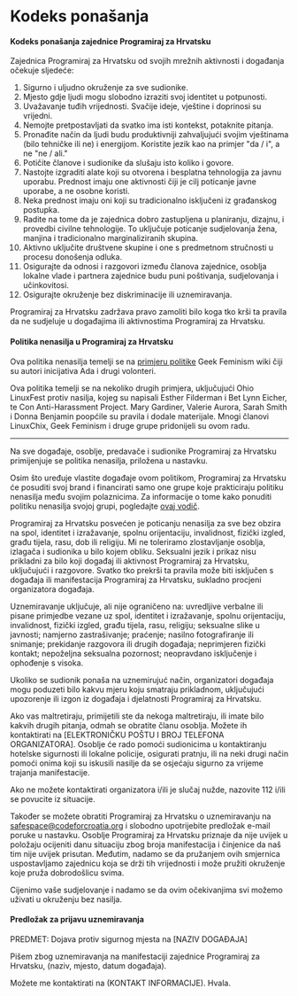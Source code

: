Kodeks ponašanja
=============

#### Kodeks ponašanja zajednice Programiraj za Hrvatsku

Zajednica Programiraj za Hrvatsku od svojih mrežnih aktivnosti i događanja očekuje sljedeće: 

1. Sigurno i uljudno okruženje za sve sudionike. 
2. Mjesto gdje ljudi mogu slobodno izraziti svoj identitet u potpunosti. 
3. Uvažavanje tuđih vrijednosti. Svačije ideje, vještine i doprinosi su vrijedni.
4. Nemojte pretpostavljati da svatko ima isti kontekst, potaknite pitanja.
5. Pronađite način da ljudi budu produktivniji zahvaljujući svojim vještinama (bilo tehničke ili ne) i energijom. Koristite jezik kao na primjer "da / i", a ne "ne / ali."
6. Potičite članove i sudionike da slušaju isto koliko i govore.
7. Nastojte izgraditi alate koji su otvorena i besplatna tehnologija za javnu uporabu. Prednost imaju one aktivnosti čiji je cilj poticanje javne uporabe, a ne osobne koristi.
8. Neka prednost imaju oni koji su tradicionalno isključeni iz građanskog postupka.
9. Radite na tome da je zajednica dobro zastupljena u planiranju, dizajnu, i provedbi civilne tehnologije. To uključuje poticanje sudjelovanja žena, manjina i tradicionalno marginaliziranih skupina.
10. Aktivno uključite društvene skupine i one s predmetnom stručnosti u procesu donošenja odluka.
11. Osigurajte da odnosi i razgovori između članova zajednice, osoblja lokalne vlade i partnera zajednice budu puni poštivanja, sudjelovanja i učinkovitosi.
12. Osigurajte okruženje bez diskriminacije ili uznemiravanja.

Programiraj za Hrvatsku zadržava pravo zamoliti bilo koga tko krši ta pravila da ne sudjeluje u događajima ili aktivnostima Programiraj za Hrvatsku.

#### Politika nenasilja u Programiraj za Hrvatsku

Ova politika nenasilja temelji se na <a href="http://geekfeminism.wikia.com/wiki/Conference_anti-harassment/Policy">primjeru politike</a> Geek Feminism wiki čiji su autori inicijativa Ada i drugi volonteri.

Ova politika temelji se na nekoliko drugih primjera, uključujući Ohio LinuxFest protiv nasilja, kojeg su napisali Esther Filderman i Bet Lynn Eicher, te Con Anti-Harassment Project. Mary Gardiner, Valerie Aurora, Sarah Smith i Donna Benjamin poopćile su pravila i dodale materijale. Mnogi članovi LinuxChix, Geek Feminism i druge grupe pridonijeli su ovom radu.

* * * 

Na sve događaje, osoblje, predavače i sudionike Programiraj za Hrvatsku primijenjuje se politika nenasilja, priložena u nastavku.

Osim što uređuje vlastite događaje ovom politikom, Programiraj za Hrvatsku će posuditi svoj brand i financirati samo one grupe koje prakticiraju politiku nenasilja među svojim polaznicima. Za informacije o tome kako ponuditi politiku nenasilja svojoj grupi, pogledajte <a href="https://docs.google.com/a/codeforamerica.org/document/d/1Zg2FDt7awgfCmdcbzMwKHMb1A7KDOhs_z7ibCb3TLLQ/edit">ovaj vodič</a>.

Programiraj za Hrvatsku posvećen je poticanju nenasilja za sve bez obzira na spol, identitet i izražavanje, spolnu orijentaciju, invalidnost, fizički izgled, građu tijela, rasu, dob ili religiju. Mi ne toleriramo zlostavljanje osoblja, izlagača i sudionika u bilo kojem obliku. Seksualni jezik i prikaz nisu prikladni za bilo koji događaj ili aktivnost Programiraj za Hrvatsku, uključujući i razgovore. Svatko tko prekrši ta pravila može biti isključen s događaja ili manifestacija Programiraj za Hrvatsku, sukladno procjeni organizatora događaja.

Uznemiravanje uključuje, ali nije ograničeno na: uvredljive verbalne ili pisane primjedbe vezane uz spol, identitet i izražavanje, spolnu orijentaciju, invalidnost, fizički izgled, građu tijela, rasu, religiju; seksualne slike u javnosti; namjerno zastrašivanje; praćenje; nasilno fotografiranje ili snimanje; prekidanje razgovora ili drugih događaja; neprimjeren fizički kontakt; nepoželjna seksualna pozornost; neopravdano isključenje i ophođenje s visoka. 

Ukoliko se sudionik ponaša na uznemirujuć način, organizatori događaja mogu poduzeti bilo kakvu mjeru koju smatraju prikladnom, uključujući upozorenje ili izgon iz događaja i djelatnosti Programiraj za Hrvatsku.

Ako vas maltretiraju, primijetili ste da nekoga maltretiraju, ili imate bilo kakvih drugih pitanja, odmah se obratite članu osoblja. Možete ih kontaktirati na [ELEKTRONIČKU POŠTU I BROJ TELEFONA ORGANIZATORA]. Osoblje će rado pomoći sudionicima u kontaktiranju hotelske sigurnosti ili lokalne policije, osigurati pratnju, ili na neki drugi način pomoći onima koji su iskusili nasilje da se osjećaju sigurno za vrijeme trajanja manifestacije.

Ako ne možete kontaktirati organizatora i/ili je slučaj nužde, nazovite 112 i/ili se povucite iz situacije.

Također se možete obratiti Programiraj za Hrvatsku o uznemiravanju na safespace@codeforcroatia.org i slobodno upotrijebite predložak e-mail poruke u nastavku. Osoblje Programiraj za Hrvatsku priznaje da nije uvijek u položaju ocijeniti danu situaciju zbog broja manifestacija i činjenice da naš tim nije uvijek prisutan. Međutim, nadamo se da pružanjem ovih smjernica uspostavljamo zajednicu koja se drži tih vrijednosti i može pružiti okruženje koje pruža dobrodošlicu svima.

Cijenimo vaše sudjelovanje i nadamo se da ovim očekivanjima svi možemo uživati u okruženju bez nasilja.

#### Predložak za prijavu uznemiravanja

PREDMET: Dojava protiv sigurnog mjesta na [NAZIV DOGAĐAJA]

Pišem zbog uznemiravanja na manifestaciji zajednice Programiraj za Hrvatsku, (naziv, mjesto, datum događaja).

Možete me kontaktirati na (KONTAKT INFORMACIJE). Hvala.
